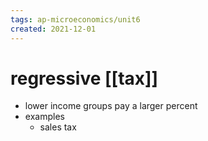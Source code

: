 ```yaml
---
tags: ap-microeconomics/unit6 
created: 2021-12-01
---
```


# regressive [[tax]]

- lower income groups pay a larger percent
- examples
	- sales tax 
